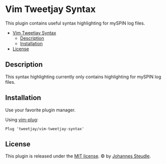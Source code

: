 # Vim Tweetjay Syntax

This plugin contains useful syntax highlighting for mySPIN log files.

- [Vim Tweetjay Syntax](#vimtweetjaysyntax)
    - [Description](#description)
    - [Installation](#installation)
- [License](#license)

## Description

This syntax highlighting currently only contains highlighting for mySPIN log
files.

## Installation

Use your favorite plugin manager.

Using [vim-plug](https://github.com/junegunn/vim-plug):

    Plug 'tweetjay/vim-tweetjay-syntax'

## License

This plugin is released under the [MIT license][mit-license].
© by [Johannes Steudle][github-profile].

[github-profile]: https://github.com/tweetjay
[mit-license]:    https://opensource.org/licenses/MIT
[license-badge]:  https://img.shields.io/badge/license-MIT-007EC7.svg?style=flat-square
